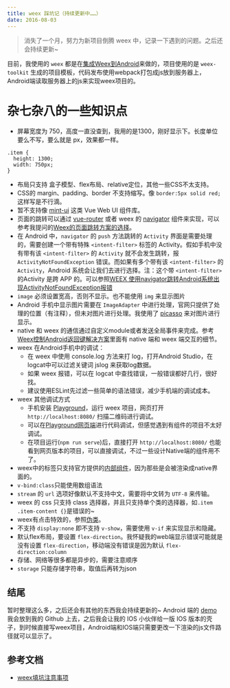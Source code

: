```yaml
---
title: weex 踩坑记（持续更新中……）
date: 2016-08-03
---
```


> 消失了一个月，努力为新项目倒腾 weex 中，记录一下遇到的问题。之后还会持续更新~

目前，我使用的 `weex` 都是在[集成Weex到Android](http://weex.apache.org/cn/guide/integrate-to-your-app.html)来做的，项目使用的是 `weex-toolkit` 生成的项目模板，代码发布使用webpack打包成js放到服务器上，Android端读取服务器上的js来实现weex项目的。

# 杂七杂八的一些知识点

* 屏幕宽度为 750，高度一直没查到，我用的是1300，刚好显示下。长度单位要么不写，要么就是 px，效果都一样。
```
.item {
  height: 1300;
  width: 750px;
}
```
* 布局只支持 盒子模型、flex布局、relative定位，其他一些CSS不太支持。
* CSS的 margin、padding、border 不支持缩写。像 `border:5px solid red;` 这样写是不行滴。
* 暂不支持像 [mint-ui](http://mint-ui.github.io/#!/zh-cn) 这类 Vue Web UI 组件库。
* 页面的跳转可以通过 [vue-router](https://router.vuejs.org/zh-cn/) 或者 weex 的 [navigator](http://weex.apache.org/cn/references/modules/navigator.html) 组件来实现，可以参考我提问的[Weex的页面跳转方案的选择](https://segmentfault.com/q/1010000009999942)。
* 在 Android 中，`navigator` 的 `push` 方法跳转的 `Activity` 界面是需要处理的，需要创建一个带有特殊 `<intent-filter>` 标签的 Activity。假如手机中没有带有该 `<intent-filter>` 的 `Activity` 就不会发生跳转，报 `ActivityNotFoundException` 错误。而如果有多个带有该 `<intent-filter>` 的`Activity`，Android 系统会让我们去进行选择。注：这个带 `<intent-filter>` 的Activity 是跨 APP 的。可以参照[WEEX 使用navigator跳转Android系统出现ActivityNotFoundException报错](http://blog.csdn.net/violetjack0808/article/details/74390249)
* `image` 必须设置宽高，否则不显示。也不能使用 `img` 来显示图片
* Android 手机中显示图片需要在 `ImageAdapter` 中进行处理，官网只提供了处理的位置（有注释），但未对图片进行处理。我使用了 [picasso](https://github.com/square/picasso) 来对图片进行显示。
* native 和 weex 的通信通过自定义module或者发送全局事件来完成。参考[Weex控制Android返回键解决方案](http://blog.csdn.net/violetjack0808/article/details/74002599)里面有 native 端和 weex 端交互的细节。
* weex 在Android手机中的调试：
  * 在 weex 中使用 console.log 方法来打 log，打开Android Studio，在 logcat中可以过滤关键词 jslog 来获取log数据。
  * 如果 weex 报错，可以在 logcat 中查找错误，一般错误都好几行，很好找。
  * 建议使用ESLint先过滤一些简单的语法错误，减少手机端的调试成本。
* weex 其他调试方式
  * 手机安装 [Playground](http://weex.apache.org/cn/playground.html)，运行 weex 项目，网页打开 `http://localhost:8080/` 扫描二维码进行调试。
  * 可以在[Playground网页端](http://dotwe.org/vue/025db54e37123ab5336a4b848397660f)进行代码调试，但感觉遇到有组件的项目不太好调试。
  * 在项目运行(`npm run serve`)后，直接打开 `http://localhost:8080/` 也能看到网页版本的项目，可以直接调试，不过一些设计Native端的组件用不了。
* weex中的标签只支持官方提供的[内部组件](http://weex.apache.org/cn/references/components/index.html)，因为那些是会被渲染成native界面的。
* `v-bind:class`只能使用数组语法
* `stream` 的 `url` 选项好像默认不支持中文，需要将中文转为 `UTF-8` 来传输。
* weex 的 css 只支持 class 选择器，并且只支持单个类的选择器，如`.item .item-content {}`是错误的~
* weex有点击特效的，参照[伪类](http://weex.apache.org/cn/references/common-style.html#伪类-v0-9-5)。
* 不支持 `display:none` 即不支持 `v-show`，需要使用 `v-if` 来实现显示和隐藏。
* 默认flex布局，要设置 `flex-direction`。我怀疑我的web端显示错误可能就是没有设置 `flex-direction`，移动端没有错误是因为默认 `flex-direction:column`
* 存储、网络等很多都是异步的，需要注意顺序
* `storage` 只能存储字符串，取值后再转为json

## 结尾
暂时整理这么多，之后还会有其他的东西我会持续更新的~
Android 端的 [demo](https://github.com/violetjack/WeexComponents) 我会放到我的 Github 上去，之后我会让我的 IOS 小伙伴给一版 IOS 版本的壳子，到时候直接写weex项目，Android端和IOS端只需要更改一下渲染的js文件路径就可以显示了。

## 参考文档
* [weex填坑注意事项](https://github.com/dreamochi/DayDayUp/issues/77)